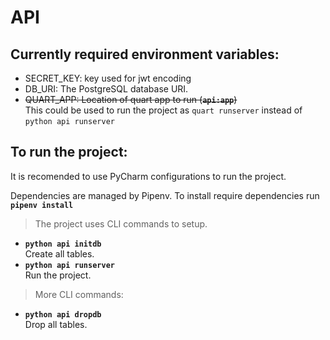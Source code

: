 # API

## Currently required environment variables:
 * SECRET_KEY: key used for jwt encoding
 * DB_URI: The PostgreSQL database URI.
 * ~~QUART_APP: Location of quart app to run (**`api:app`**)~~\
   This could be used to run the project as `quart runserver` instead of `python api runserver`

## To run the project:
It is recomended to use PyCharm configurations to run the project.

Dependencies are managed by Pipenv.
To install require dependencies run **`pipenv install`**

> The project uses CLI commands to setup.
 * **`python api initdb`** \
   Create all tables. 
 * **`python api runserver`** \
   Run the project.
   
> More CLI commands:
 * **`python api dropdb`** \
   Drop all tables.
  